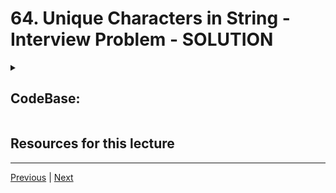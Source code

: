 # 64. Unique Characters in String - Interview Problem - SOLUTION

<details>   
    <summary> <h2> CodeBase: </h2> </summary>

-   [07-unique-characters-in-string-assert.py](../../codebase/python-ds-interview/02-array-sequences/Array-Sequences-Interview-Questions/07-Unique-Characters-in-String/07-unique-characters-in-string-assert.py)
-   [07-unique-characters-in-string-doctest.py](../../codebase/python-ds-interview/02-array-sequences/Array-Sequences-Interview-Questions/07-Unique-Characters-in-String/07-unique-characters-in-string-doctest.py)
-   [07-unique-characters-in-string-unittest.py](../../codebase/python-ds-interview/02-array-sequences/Array-Sequences-Interview-Questions/07-Unique-Characters-in-String/07-unique-characters-in-string-unittest.py)

</details>

##  Resources for this lecture



---

[Previous](./63) | [Next]()